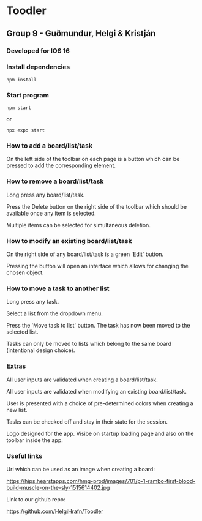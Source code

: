 # Toodler
## Group 9 - Guðmundur, Helgi & Kristján

### Developed for IOS 16

### Install dependencies

`npm install`

### Start program

`npm start` 

or

`npx expo start`

### How to add a board/list/task

On the left side of the toolbar on each page is a button which can be pressed
to add the corresponding element.

### How to remove a board/list/task

Long press any board/list/task.

Press the Delete button on the right side of the toolbar which should be available once any item is selected.

Multiple items can be selected for simultaneous deletion.

### How to modify an existing board/list/task

On the right side of any board/list/task is a green 'Edit' button.

Pressing the button will open an interface which allows for changing the chosen object.

### How to move a task to another list

Long press any task.

Select a list from the dropdown menu.

Press the 'Move task to list' button. The task has now been moved to the selected list.

Tasks can only be moved to lists which belong to the same board (intentional design choice). 

### Extras

All user inputs are validated when creating a board/list/task.

All user inputs are validated when modifying an existing board/list/task.

User is presented with a choice of pre-determined colors when creating a new list.

Tasks can be checked off and stay in their state for the session.

Logo designed for the app. Visibe on startup loading page and also on the toolbar inside the app.

### Useful links

Url which can be used as an image when creating a board:

https://hips.hearstapps.com/hmg-prod/images/701/p-1-rambo-first-blood-build-muscle-on-the-sly-1515614402.jpg

Link to our github repo:

https://github.com/HelgiHrafn/Toodler


